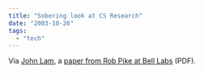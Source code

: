 ```yaml
---
title: "Sobering look at CS Research"
date: "2003-10-26"
tags: 
  - "tech"
---
```


Via [John Lam](http://www.iunknown.com/000348.html "iunknown.com: A sobering look at CS research"), a [paper from Rob Pike at Bell Labs](http://www.cs.bell-labs.com/who/rob/utah2000.pdf) (PDF).

